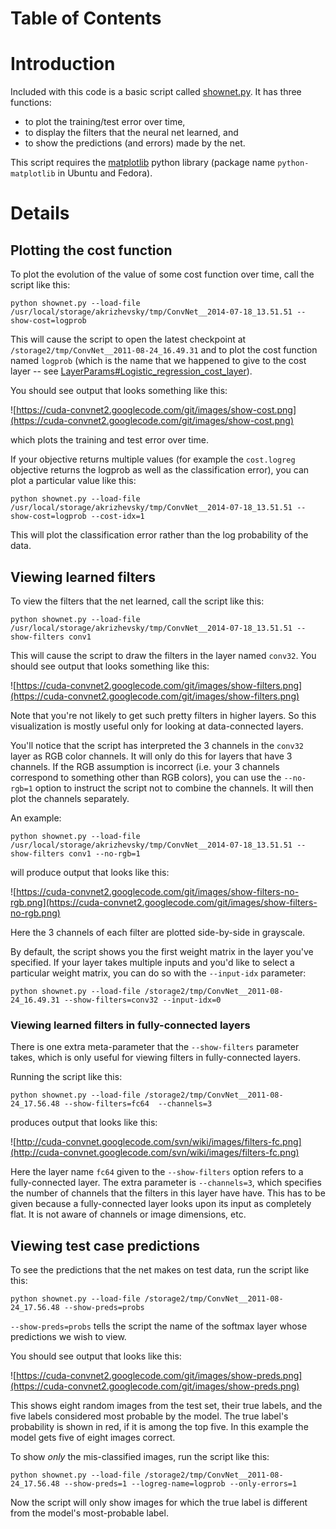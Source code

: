<h1>Table of Contents</h1>


# Introduction #

Included with this code is a basic script called [shownet.py](http://code.google.com/p/cuda-convnet/source/browse/trunk/shownet.py). It has three functions:
  * to plot the training/test error over time,
  * to display the filters that the neural net learned, and
  * to show the predictions (and errors) made by the net.

This script requires the [matplotlib](http://matplotlib.sourceforge.net/) python library (package name `python-matplotlib` in Ubuntu and Fedora).

# Details #

## Plotting the cost function ##
To plot the evolution of the value of some cost function over time, call the script like this:

```
python shownet.py --load-file /usr/local/storage/akrizhevsky/tmp/ConvNet__2014-07-18_13.51.51 --show-cost=logprob
```

This will cause the script to open the latest checkpoint at `/storage2/tmp/ConvNet__2011-08-24_16.49.31` and to plot the cost function named `logprob` (which is the name that we happened to give to the cost layer -- see [LayerParams#Logistic\_regression\_cost\_layer](LayerParams#Logistic_regression_cost_layer.md)).

You should see output that looks something like this:

![https://cuda-convnet2.googlecode.com/git/images/show-cost.png](https://cuda-convnet2.googlecode.com/git/images/show-cost.png)

which plots the training and test error over time.

If your objective returns multiple values (for example the `cost.logreg` objective returns the logprob as well as the classification error), you can plot a particular value like this:

```
python shownet.py --load-file /usr/local/storage/akrizhevsky/tmp/ConvNet__2014-07-18_13.51.51 --show-cost=logprob --cost-idx=1
```

This will plot the classification error rather than the log probability of the data.

## Viewing learned filters ##
To view the filters that the net learned, call the script like this:

```
python shownet.py --load-file /usr/local/storage/akrizhevsky/tmp/ConvNet__2014-07-18_13.51.51 --show-filters conv1
```

This will cause the script to draw the filters in the layer named `conv32`. You should see output that looks something like this:

![https://cuda-convnet2.googlecode.com/git/images/show-filters.png](https://cuda-convnet2.googlecode.com/git/images/show-filters.png)

Note that you're not likely to get such pretty filters in higher layers. So this visualization is mostly useful only for looking at data-connected layers.

You'll notice that the script has interpreted the 3 channels in the `conv32` layer as RGB color channels. It will only do this for layers that have 3 channels. If the RGB assumption is incorrect (i.e. your 3 channels correspond to something other than RGB colors), you can use the `--no-rgb=1` option to instruct the script not to combine the channels. It will then plot the channels separately.

An example:

```
python shownet.py --load-file /usr/local/storage/akrizhevsky/tmp/ConvNet__2014-07-18_13.51.51 --show-filters conv1 --no-rgb=1
```

will produce output that looks like this:

![https://cuda-convnet2.googlecode.com/git/images/show-filters-no-rgb.png](https://cuda-convnet2.googlecode.com/git/images/show-filters-no-rgb.png)

Here the 3 channels of each filter are plotted side-by-side in grayscale.

By default, the script shows you the first weight matrix in the layer you've specified. If your layer takes multiple inputs and you'd like to select a particular weight matrix, you can do so with the `--input-idx` parameter:

```
python shownet.py --load-file /storage2/tmp/ConvNet__2011-08-24_16.49.31 --show-filters=conv32 --input-idx=0
```

### Viewing learned filters in fully-connected layers ###
There is one extra meta-parameter that the `--show-filters` parameter takes, which is only useful for viewing filters in fully-connected layers.

Running the script like this:

```
python shownet.py --load-file /storage2/tmp/ConvNet__2011-08-24_17.56.48 --show-filters=fc64  --channels=3
```

produces output that looks like this:

![http://cuda-convnet.googlecode.com/svn/wiki/images/filters-fc.png](http://cuda-convnet.googlecode.com/svn/wiki/images/filters-fc.png)

Here the layer name `fc64` given to the `--show-filters` option refers to a fully-connected layer. The extra parameter is `--channels=3`, which specifies the number of channels that the filters in this layer have have. This has to be given because a fully-connected layer looks upon its input as completely flat. It is not aware of channels or image dimensions, etc.

## Viewing test case predictions ##

To see the predictions that the net makes on test data, run the script like this:

```
python shownet.py --load-file /storage2/tmp/ConvNet__2011-08-24_17.56.48 --show-preds=probs
```

`--show-preds=probs` tells the script the name of the softmax layer whose predictions we wish to view.

You should see output that looks like this:

![https://cuda-convnet2.googlecode.com/git/images/show-preds.png](https://cuda-convnet2.googlecode.com/git/images/show-preds.png)

This shows eight random images from the test set, their true labels, and the five labels considered most probable by the model. The true label's probability is shown in red, if it is among the top five. In this example the model gets five of eight images correct.

To show _only_ the mis-classified images, run the script like this:

```
python shownet.py --load-file /storage2/tmp/ConvNet__2011-08-24_17.56.48 --show-preds=1 --logreg-name=logprob --only-errors=1
```

Now the script will only show images for which the true label is different from the model's most-probable label.